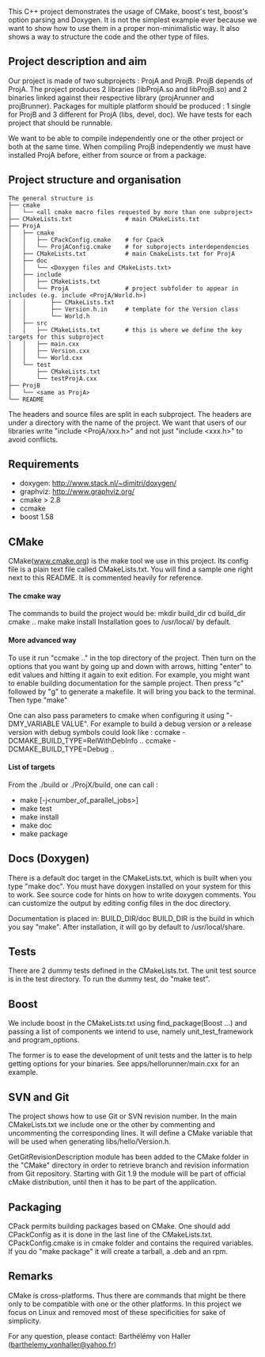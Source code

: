 This C++ project demonstrates the usage of CMake, boost's test, boost's option parsing and
Doxygen. It is not the simplest example ever because we want to show how to use them
in a proper non-minimalistic way. It also shows a way to structure the code and the other
type of files.

## Project description and aim

Our project is made of two subprojects : ProjA and ProjB. ProjB depends of ProjA.
The project produces 2 libraries (libProjA.so and libProjB.so) and 2 binaries linked against their
respective library (projArunner and projBrunner).
Packages for multiple platform should be produced : 1 single for ProjB and 3 different for ProjA
(libs, devel, doc).
We have tests for each project that should be runnable.

We want to be able to compile independently one or the other project or both at the same time.
When compiling ProjB independently we must have installed ProjA before, either from source or
from a package.

## Project structure and organisation

    The general structure is
    ├── cmake
    │   └── <all cmake macro files requested by more than one subproject>
    ├── CMakeLists.txt               # main CMakeLists.txt
    ├── ProjA
    │   ├── cmake
    │   │   ├── CPackConfig.cmake    # for Cpack
    │   │   └── ProjAConfig.cmake    # for subprojects interdependencies
    │   ├── CMakeLists.txt           # main CmakeLists.txt for ProjA
    │   ├── doc
    │   │   └── <Doxygen files and CMakeLists.txt>
    │   ├── include
    │   │   ├── CMakeLists.txt
    │   │   └── ProjA                # project subfolder to appear in includes (e.g. include <ProjA/World.h>)
    │   │       ├── CMakeLists.txt
    │   │       ├── Version.h.in     # template for the Version class
    │   │       └── World.h
    │   ├── src
    │   │   ├── CMakeLists.txt       # this is where we define the key targets for this subproject
    │   │   ├── main.cxx
    │   │   ├── Version.cxx
    │   │   └── World.cxx
    │   └── test
    │       ├── CMakeLists.txt
    │       └── testProjA.cxx
    ├── ProjB
    │   └── <same as ProjA>
    └── README

The headers and source files are split in each subproject. The headers are under a directory with
the name of the project. We want that users of our libraries write "include <ProjA/xxx.h>" and not
just "include <xxx.h>" to avoid conflicts.

## Requirements

* doxygen: http://www.stack.nl/~dimitri/doxygen/
* graphviz: http://www.graphviz.org/
* cmake > 2.8
* ccmake
* boost 1.58

## CMake

CMake(www.cmake.org) is the make tool we use in this project. 
Its config file is a plain text file called CMakeLists.txt. 
You will find a sample one right next to this README. It is commented heavily for reference.

#### The cmake way 
    
The commands to build the project would be:
    mkdir build_dir
    cd build_dir
    cmake .. 
    make 
    make install
Installation goes to /usr/local/ by default.
  
#### More advanced way 

To use it run "ccmake .." in the top
directory of the project. Then turn on the options that you want by
going up and down with arrows, hitting "enter" to edit values and hitting
it again to exit edition. 
For example, you might want to enable building documentation for the
sample project. Then press "c" followed by "g" to generate a
makefile. It will bring you back to the terminal. Then type "make"
    
One can also pass parameters to cmake when configuring it using "-DMY_VARIABLE VALUE".
For example to build a debug version or a release version with debug symbols could look like : 
    ccmake -DCMAKE_BUILD_TYPE=RelWithDebInfo ..
    ccmake -DCMAKE_BUILD_TYPE=Debug ..

#### List of targets 

From the ./build or ./ProjX/build, one can call :
* make [-j<number_of_parallel_jobs>]
* make test
* make install
* make doc
* make package

## Docs (Doxygen)

There is a default doc target in the CMakeLists.txt, which is built
when you type "make doc". You must have doxygen
installed on your system for this to work. See source code
for hints on how to write doxygen comments.
You can customize the output by editing config files in the doc directory.

Documentation is placed in: BUILD_DIR/doc BUILD_DIR is the build in which you say "make".
After installation, it will go by default to /usr/local/share.

## Tests

There are 2 dummy tests defined in the CMakeLists.txt. The unit test
source is in the test directory.  To run the dummy test, do "make
test".

## Boost

We include boost in the CMakeLists.txt using find_package(Boost ...) and 
passing a list of components we intend to use, namely unit_test_framework 
and program_options. 
    
The former is to ease the development of unit tests and the latter is 
to help getting options for your binaries. See apps/hellorunner/main.cxx 
for an example. 
    
## SVN and Git

The project shows how to use Git or SVN revision number. In the main 
CMakeLists.txt we include one or the other by commenting and uncommenting
the corresponding lines. It will define a CMake variable
that will be used when generating libs/hello/Version.h.

GetGitRevisionDescription module has been added to the CMake folder in the 
"CMake" directory in order to retrieve branch and revision information
from Git repository. Starting with Git 1.9 the module will be part of 
official cMake distribution, until then it has to be part of the 
application.
    
## Packaging

CPack permits building packages based on CMake. One should add CPackConfig
as it is done in the last line of the CMakeLists.txt. CPackConfig.cmake 
is in cmake folder and contains the required variables.
If you do "make package" it will create a tarball, a .deb and an rpm. 

## Remarks

CMake is cross-platforms. Thus there are commands that might be there 
only to be compatible with one or the other platforms. In this project
we focus on Linux and removed most of these specificities for sake 
of simplicity.
    

For any question, please contact:
Barthélémy von Haller (barthelemy_vonhaller@yahoo.fr)
